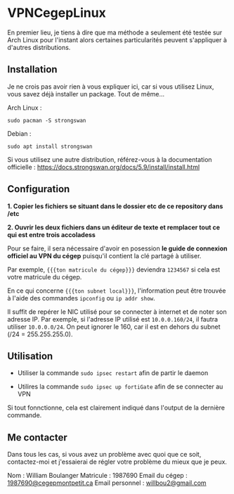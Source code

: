 # VPNCegepLinux
En premier lieu, je tiens à dire que ma méthode a seulement été testée sur Arch Linux pour l'instant alors certaines particularités peuvent s'appliquer à d'autres distributions. 

## Installation
Je ne crois pas avoir rien à vous expliquer ici, car si vous utilisez Linux, vous savez déjà installer un package. Tout de même...

Arch Linux :
```
sudo pacman -S strongswan
```
Debian :
```
sudo apt install strongswan
```
Si vous utilisez une autre distribution, référez-vous à la documentation officielle : https://docs.strongswan.org/docs/5.9/install/install.html

## Configuration
**1. Copier les fichiers se situant dans le dossier etc de ce repository dans /etc**

**2. Ouvrir les deux fichiers dans un éditeur de texte et remplacer tout ce qui est entre trois accoladess**

Pour se faire, il sera nécessaire d'avoir en posession **le guide de connexion officiel au VPN du cégep** puisqu'il contient la clé partagé à utiliser.

Par exemple, `{{{ton matricule du cégep}}}` deviendra `1234567` si cela est votre matricule du cégep.

En ce qui concerne `{{{ton subnet local}}}`, l'information peut être trouvée à l'aide des commandes `ipconfig` ou `ip addr show`.

Il suffit de repérer le NIC utilisé pour se connecter à internet et de noter son adresse IP. Par exemple, si l'adresse IP utilisé est `10.0.0.160/24`, il fautra utiliser `10.0.0.0/24`. On peut ignorer le 160, car il est en dehors du subnet (/24 = 255.255.255.0).

## Utilisation
* Utiliser la commande `sudo ipsec restart` afin de partir le daemon

* Utilires la commande `sudo ipsec up fortiGate` afin de se connecter au VPN

Si tout fonnctionne, cela est clairement indiqué dans l'output de la dernière commande.

## Me contacter
Dans tous les cas, si vous avez un problème avec quoi que ce soit, contactez-moi et j'essaierai de régler votre problème du mieux que je peux.

Nom : William Boulanger
Matricule : 1987690
Email du cégep : 1987690@cegepmontpetit.ca
Email personnel : willbou2@gmail.com